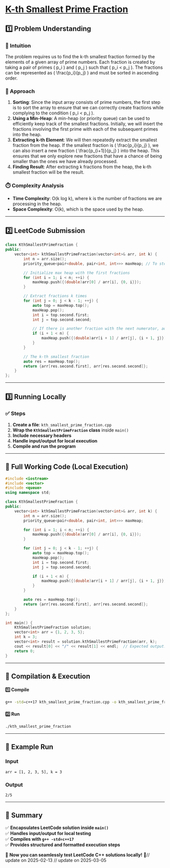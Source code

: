 # **[K-th Smallest Prime Fraction](https://leetcode.com/problems/k-th-smallest-prime-fraction/description/)**  

## **1️⃣ Problem Understanding**  
### **📌 Intuition**  
The problem requires us to find the k-th smallest fraction formed by the elements of a given array of prime numbers. Each fraction is created by taking a pair of primes \( p_i \) and \( p_j \) such that \( p_i < p_j \). The fractions can be represented as \( \frac{p_i}{p_j} \) and must be sorted in ascending order.

### **🚀 Approach**  
1. **Sorting**: Since the input array consists of prime numbers, the first step is to sort the array to ensure that we can correctly create fractions while complying to the condition \( p_i < p_j \).
2. **Using a Min-Heap**: A min-heap (or priority queue) can be used to efficiently keep track of the smallest fractions. Initially, we will insert the fractions involving the first prime with each of the subsequent primes into the heap.
3. **Extracting k-th Element**: We will then repeatedly extract the smallest fraction from the heap. If the smallest fraction is \( \frac{p_i}{p_j} \), we can also insert a new fraction \( \frac{p_{i+1}}{p_j} \) into the heap. This ensures that we only explore new fractions that have a chance of being smaller than the ones we have already processed.
4. **Finding Result**: After extracting k fractions from the heap, the k-th smallest fraction will be the result.

### **⏱️ Complexity Analysis**  
- **Time Complexity**: O(k log k), where k is the number of fractions we are processing in the heap.
- **Space Complexity**: O(k), which is the space used by the heap.

---  

## **2️⃣ LeetCode Submission**  
```cpp
class KthSmallestPrimeFraction {
public:
    vector<int> kthSmallestPrimeFraction(vector<int>& arr, int k) {
        int n = arr.size();
        priority_queue<pair<double, pair<int, int>>> maxHeap; // To store fractions

        // Initialize max heap with the first fractions
        for (int i = 1; i < n; ++i) {
            maxHeap.push({(double)arr[0] / arr[i], {0, i}});
        }

        // Extract fractions k times
        for (int j = 0; j < k - 1; ++j) {
            auto top = maxHeap.top();
            maxHeap.pop();
            int i = top.second.first;
            int j = top.second.second;

            // If there is another fraction with the next numerator, add it to the heap
            if (i + 1 < n) {
                maxHeap.push({(double)arr[i + 1] / arr[j], {i + 1, j}});
            }
        }

        // The k-th smallest fraction
        auto res = maxHeap.top();
        return {arr[res.second.first], arr[res.second.second]};
    }
};  
```  

---  

## **3️⃣ Running Locally**  
### **✅ Steps**  
1. **Create a file**: `kth_smallest_prime_fraction.cpp`  
2. **Wrap the `KthSmallestPrimeFraction` class** inside `main()`  
3. **Include necessary headers**  
4. **Handle input/output for local execution**  
5. **Compile and run the program**  

---  

## **📝 Full Working Code (Local Execution)**  
```cpp
#include <iostream>
#include <vector>
#include <queue>
using namespace std;

class KthSmallestPrimeFraction {
public:
    vector<int> kthSmallestPrimeFraction(vector<int>& arr, int k) {
        int n = arr.size();
        priority_queue<pair<double, pair<int, int>>> maxHeap;

        for (int i = 1; i < n; ++i) {
            maxHeap.push({(double)arr[0] / arr[i], {0, i}});
        }

        for (int j = 0; j < k - 1; ++j) {
            auto top = maxHeap.top();
            maxHeap.pop();
            int i = top.second.first;
            int j = top.second.second;

            if (i + 1 < n) {
                maxHeap.push({(double)arr[i + 1] / arr[j], {i + 1, j}});
            }
        }

        auto res = maxHeap.top();
        return {arr[res.second.first], arr[res.second.second]};
    }
};

int main() {
    KthSmallestPrimeFraction solution;
    vector<int> arr = {1, 2, 3, 5};
    int k = 3;
    vector<int> result = solution.kthSmallestPrimeFraction(arr, k);
    cout << result[0] << "/" << result[1] << endl;  // Expected output: 2/5
    return 0;
}  
```  

---  

## **🔧 Compilation & Execution**  
#### **1️⃣ Compile**  
```bash
g++ -std=c++17 kth_smallest_prime_fraction.cpp -o kth_smallest_prime_fraction
```  

#### **2️⃣ Run**  
```bash
./kth_smallest_prime_fraction
```  

---  

## **🎯 Example Run**  
### **Input**  
```
arr = [1, 2, 3, 5], k = 3
```  
### **Output**  
```
2/5
```  

---  

## **📌 Summary**  
✅ **Encapsulates LeetCode solution inside `main()`**  
✅ **Handles input/output for local testing**  
✅ **Compiles with `g++ -std=c++17`**  
✅ **Provides structured and formatted execution steps**  

🚀 **Now you can seamlessly test LeetCode C++ solutions locally!** 🚀// update on 2025-02-13
// update on 2025-03-05
